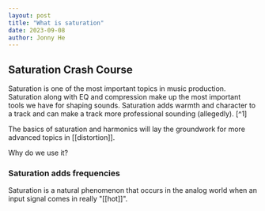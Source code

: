 ```yaml
---
layout: post
title: "What is saturation"
date: 2023-09-08
author: Jonny He
---
```


## Saturation Crash Course

Saturation is one of the most important topics in music production. Saturation along with EQ and compression make up the most important tools we have for shaping sounds. Saturation adds warmth and character to a track and can make a track more professional sounding (allegedly). [^1]

The basics of saturation and harmonics will lay the groundwork for more advanced topics in [[distortion]].

Why do we use it?

### Saturation adds frequencies

Saturation is a natural phenomenon that occurs in the analog world when an input signal comes in really "[[hot]]".
